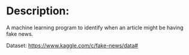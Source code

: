 

# Description:

A machine learning program to identify when an article might be having fake news.

Dataset: https://www.kaggle.com/c/fake-news/data#
